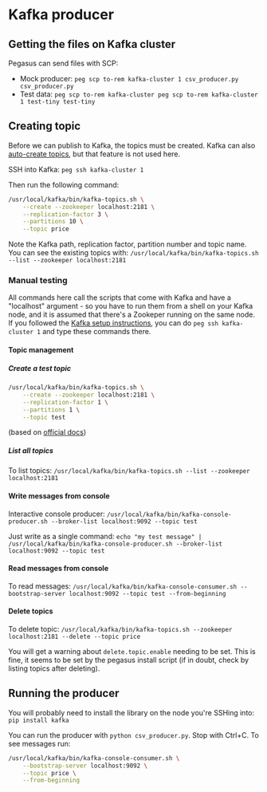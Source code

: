 # Kafka producer
## Getting the files on Kafka cluster
Pegasus can send files with SCP: 
* Mock producer: `peg scp to-rem kafka-cluster 1 csv_producer.py csv_producer.py`
* Test data: `peg scp to-rem kafka-cluster peg scp to-rem kafka-cluster 1 test-tiny test-tiny`

## Creating topic
Before we can publish to Kafka, the topics must be created. Kafka can also [auto-create topics](https://help.aiven.io/articles/1816851-kafka-topic-auto-create), but that feature is not used here.

SSH into Kafka: `peg ssh kafka-cluster 1`

Then run the following command:
``` bash
/usr/local/kafka/bin/kafka-topics.sh \
	--create --zookeeper localhost:2181 \
	--replication-factor 3 \
	--partitions 10 \
	--topic price
```

Note the Kafka path, replication factor, partition number and topic name. You can see the existing topics with: `/usr/local/kafka/bin/kafka-topics.sh --list --zookeeper localhost:2181`

### Manual testing
All commands here call the scripts that come with Kafka and have a "localhost" argument - so you have to run them from a shell on your Kafka node, and it is assumed that there's a Zookeper running on the same node. If you followed the [Kafka setup instructions](setup/kafka/kafka-setup.md), you can do `peg ssh kafka-cluster 1` and type these commands there.

#### Topic management
 
##### Create a test topic
``` bash
/usr/local/kafka/bin/kafka-topics.sh \
	--create --zookeeper localhost:2181 \
	--replication-factor 1 \
	--partitions 1 \
	--topic test
```

(based on [official docs](https://kafka.apache.org/quickstart#quickstart_createtopic))

##### List all topics
To list topics: `/usr/local/kafka/bin/kafka-topics.sh --list --zookeeper localhost:2181`

#### Write messages from console
Interactive console producer: `/usr/local/kafka/bin/kafka-console-producer.sh --broker-list localhost:9092 --topic test`

Just write as a single command: `echo "my test message" | /usr/local/kafka/bin/kafka-console-producer.sh --broker-list localhost:9092 --topic test`

#### Read messages from console
To read messages: `/usr/local/kafka/bin/kafka-console-consumer.sh --bootstrap-server localhost:9092 --topic test --from-beginning`

#### Delete topics
To delete topic: `/usr/local/kafka/bin/kafka-topics.sh --zookeeper localhost:2181 --delete --topic price`

You will get a warning about `delete.topic.enable` needing to be set. This is fine, it seems to be set by the pegasus install script (if in doubt, check by listing topics after deleting).

## Running the producer
You will probably need to install the library on the node you're SSHing into: `pip install kafka`

You can run the producer with `python csv_producer.py`. Stop with Ctrl+C. To see messages run:
``` bash
/usr/local/kafka/bin/kafka-console-consumer.sh \
	--bootstrap-server localhost:9092 \
	--topic price \
	--from-beginning
```

